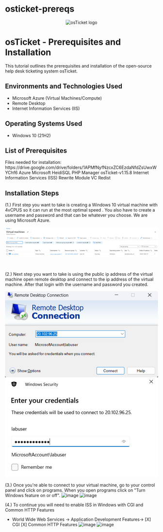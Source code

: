 # osticket-prereqs
<p align="center">
<img src="https://i.imgur.com/Clzj7Xs.png" alt="osTicket logo"/>
</p>

<h1>osTicket - Prerequisites and Installation</h1>
This tutorial outlines the prerequisites and installation of the open-source help desk ticketing system osTicket.<br />


<h2>Environments and Technologies Used</h2>

- Microsoft Azure (Virtual Machines/Compute)
- Remote Desktop
- Internet Information Services (IIS)

<h2>Operating Systems Used </h2>

- Windows 10</b> (21H2)

<h2>List of Prerequisites</h2>
Files needed for installation: https://drive.google.com/drive/folders/1APMfNyfNzcxZC6EzdaNfdZsUwxWYChf6
Azure Microsoft
HeidiSQL
PHP Manager  
osTicket-v1.15.8  
Internet Information Services (ISS)
Rewrite Module
VC Redist
<h2>Installation Steps</h2>

<p>
(1.) First step you want to take is creating a Windows 10 virtual machine with 4vCPUS so it can run at the most optimal speed . You also have to create a username and password and that can be whatever you choose. We are using Microsoft Azure.
  
<img src="Screenshot 2023-09-18 194753.png"></img>
</p>
<br />

(2.) Next step you want to take is using the public ip address of the virtual machine open remote desktop and connect to the ip address of the virtual machine. After that login with the username and password you created.

<img src="Screenshot 2023-09-21 120557.png"></img> <img src="Screenshot 2023-09-21 120643.png"></img>

(3.) Once you're able to connect to your virtual machine, go to your control panel and click on programs. When you open programs click on "Turn Windows feature on or off".
![image](https://github.com/Jacobi990/osticket-preregs/assets/143012536/a99d0fb8-69d8-43a8-9905-e0f50a8f66a4)
![image](https://github.com/Jacobi990/osticket-preregs/assets/143012536/2529247c-2ff1-431e-9f78-0dd41f54b9cd)

(4.) To continue you will need to enable ISS in Windows with CGI and Common HTTP Features
- World Wide Web Services -> Application Development Features-> [X] CGI [X] Common HTTP Features
![image](https://github.com/Jacobi990/osticket-preregs/assets/143012536/d966d278-dda6-457e-b641-72abe3896b0a)
![image](https://github.com/Jacobi990/osticket-preregs/assets/143012536/ad34f0c0-2dc6-4d35-943f-14801276e238)


















